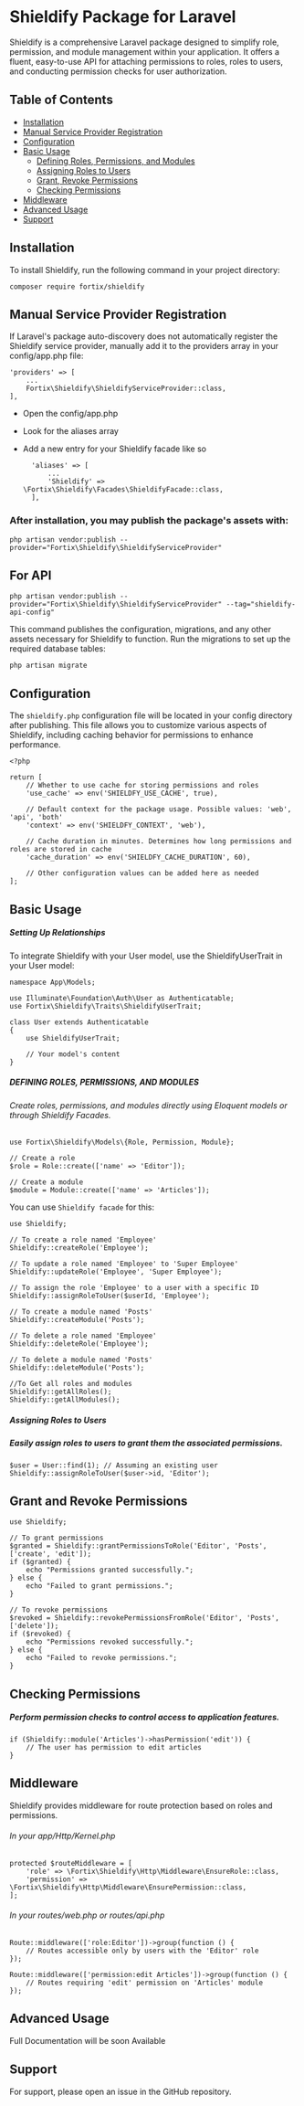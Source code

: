 # Shieldify Package for Laravel

Shieldify is a comprehensive Laravel package designed to simplify role, permission, and module management within your application. It offers a fluent, easy-to-use API for attaching permissions to roles, roles to users, and conducting permission checks for user authorization.

## Table of Contents

- [Installation](#installation)
- [Manual Service Provider Registration](#manual-service-provider-registration)
- [Configuration](#configuration)
- [Basic Usage](#basic-usage)
  - [Defining Roles, Permissions, and Modules](#defining-roles-permissions-and-modules)
  - [Assigning Roles to Users](#assigning-roles-to-users)
  - [Grant, Revoke Permissions](#grant-revoke-permissions)
  - [Checking Permissions](#checking-permissions)
- [Middleware](#middleware)
- [Advanced Usage](#advanced-usage)
- [Support](#support)

## Installation

To install Shieldify, run the following command in your project directory:


`composer require fortix/shieldify`


##  Manual Service Provider Registration


If Laravel's package auto-discovery does not automatically register the Shieldify service provider, manually add it to the providers array in your config/app.php file:


    'providers' => [
        ...
        Fortix\Shieldify\ShieldifyServiceProvider::class,
    ],
    

- Open the config/app.php
- Look for the aliases array
- Add a new entry for your Shieldify facade like so


        'aliases' => [
            ...
            'Shieldify' => \Fortix\Shieldify\Facades\ShieldifyFacade::class,
        ],



### After installation, you may publish the package's assets with:

    php artisan vendor:publish --provider="Fortix\Shieldify\ShieldifyServiceProvider"

## For API

    php artisan vendor:publish --provider="Fortix\Shieldify\ShieldifyServiceProvider" --tag="shieldify-api-config"

This command publishes the configuration, migrations, and any other assets necessary for Shieldify to function. Run the migrations to set up the required database tables:

    php artisan migrate



## Configuration

The `shieldify.php` configuration file will be located in your config directory after publishing. This file allows you to customize various aspects of Shieldify, including caching behavior for permissions to enhance performance.


    <?php
    
    return [
        // Whether to use cache for storing permissions and roles
        'use_cache' => env('SHIELDFY_USE_CACHE', true),
    
        // Default context for the package usage. Possible values: 'web', 'api', 'both'
        'context' => env('SHIELDFY_CONTEXT', 'web'),
    
        // Cache duration in minutes. Determines how long permissions and roles are stored in cache
        'cache_duration' => env('SHIELDFY_CACHE_DURATION', 60),
    
        // Other configuration values can be added here as needed
    ];
    




## Basic Usage

##### Setting Up Relationships
To integrate Shieldify with your User model, use the ShieldifyUserTrait in your User model:

    namespace App\Models;
    
    use Illuminate\Foundation\Auth\User as Authenticatable;
    use Fortix\Shieldify\Traits\ShieldifyUserTrait;
    
    class User extends Authenticatable
    {
        use ShieldifyUserTrait;
    
        // Your model's content
    }
    


##### DEFINING ROLES, PERMISSIONS, AND MODULES
###### Create roles, permissions, and modules directly using Eloquent models or through Shieldify Facades.


    use Fortix\Shieldify\Models\{Role, Permission, Module};
    
    // Create a role
    $role = Role::create(['name' => 'Editor']);
    
    // Create a module
    $module = Module::create(['name' => 'Articles']);

You can use `Shieldify facade` for this:

    use Shieldify;
    
    // To create a role named 'Employee'
    Shieldify::createRole('Employee');
    
    // To update a role named 'Employee' to 'Super Employee'
    Shieldify::updateRole('Employee', 'Super Employee');
    
    // To assign the role 'Employee' to a user with a specific ID
    Shieldify::assignRoleToUser($userId, 'Employee');
    
    // To create a module named 'Posts'
    Shieldify::createModule('Posts');
    
    // To delete a role named 'Employee'
    Shieldify::deleteRole('Employee');
    
    // To delete a module named 'Posts'
    Shieldify::deleteModule('Posts');

    //To Get all roles and modules
    Shieldify::getAllRoles();
    Shieldify::getAllModules();



##### Assigning Roles to Users
##### Easily assign roles to users to grant them the associated permissions.


    $user = User::find(1); // Assuming an existing user
    Shieldify::assignRoleToUser($user->id, 'Editor');

## Grant and Revoke Permissions
    
    use Shieldify;
    
    // To grant permissions
    $granted = Shieldify::grantPermissionsToRole('Editor', 'Posts', ['create', 'edit']);
    if ($granted) {
        echo "Permissions granted successfully.";
    } else {
        echo "Failed to grant permissions.";
    }
    
    // To revoke permissions
    $revoked = Shieldify::revokePermissionsFromRole('Editor', 'Posts', ['delete']);
    if ($revoked) {
        echo "Permissions revoked successfully.";
    } else {
        echo "Failed to revoke permissions.";
    }
    
    
##  Checking Permissions
##### Perform permission checks to control access to application features.


    if (Shieldify::module('Articles')->hasPermission('edit')) {
        // The user has permission to edit articles
    }


## Middleware
Shieldify provides middleware for route protection based on roles and permissions.


######  In your app/Http/Kernel.php
    protected $routeMiddleware = [
        'role' => \Fortix\Shieldify\Http\Middleware\EnsureRole::class,
        'permission' => \Fortix\Shieldify\Http\Middleware\EnsurePermission::class,
    ];
    

###### In your routes/web.php or routes/api.php
    Route::middleware(['role:Editor'])->group(function () {
        // Routes accessible only by users with the 'Editor' role
    });
    
    Route::middleware(['permission:edit Articles'])->group(function () {
        // Routes requiring 'edit' permission on 'Articles' module
    });



## Advanced Usage
Full Documentation will be soon Available


## Support
For support, please open an issue in the GitHub repository.